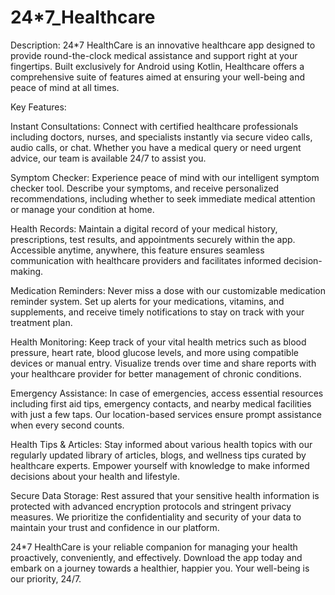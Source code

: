 # 24*7_Healthcare



Description:
24*7 HealthCare is an innovative healthcare app designed to provide round-the-clock medical assistance and support right at your fingertips. Built exclusively for Android using Kotlin, Healthcare offers a comprehensive suite of features aimed at ensuring your well-being and peace of mind at all times.

Key Features:

Instant Consultations: Connect with certified healthcare professionals including doctors, nurses, and specialists instantly via secure video calls, audio calls, or chat. Whether you have a medical query or need urgent advice, our team is available 24/7 to assist you.

Symptom Checker: Experience peace of mind with our intelligent symptom checker tool. Describe your symptoms, and receive personalized recommendations, including whether to seek immediate medical attention or manage your condition at home.

Health Records: Maintain a digital record of your medical history, prescriptions, test results, and appointments securely within the app. Accessible anytime, anywhere, this feature ensures seamless communication with healthcare providers and facilitates informed decision-making.

Medication Reminders: Never miss a dose with our customizable medication reminder system. Set up alerts for your medications, vitamins, and supplements, and receive timely notifications to stay on track with your treatment plan.

Health Monitoring: Keep track of your vital health metrics such as blood pressure, heart rate, blood glucose levels, and more using compatible devices or manual entry. Visualize trends over time and share reports with your healthcare provider for better management of chronic conditions.

Emergency Assistance: In case of emergencies, access essential resources including first aid tips, emergency contacts, and nearby medical facilities with just a few taps. Our location-based services ensure prompt assistance when every second counts.

Health Tips & Articles: Stay informed about various health topics with our regularly updated library of articles, blogs, and wellness tips curated by healthcare experts. Empower yourself with knowledge to make informed decisions about your health and lifestyle.

Secure Data Storage: Rest assured that your sensitive health information is protected with advanced encryption protocols and stringent privacy measures. We prioritize the confidentiality and security of your data to maintain your trust and confidence in our platform.

24*7 HealthCare is your reliable companion for managing your health proactively, conveniently, and effectively. Download the app today and embark on a journey towards a healthier, happier you. Your well-being is our priority, 24/7.






